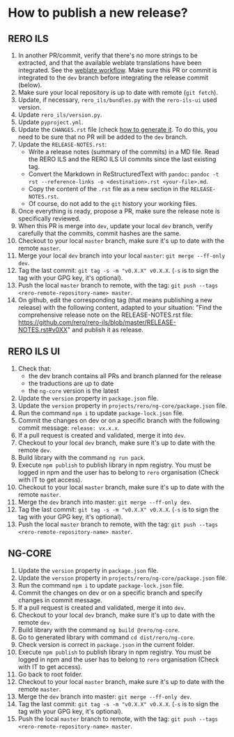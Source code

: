 # How to publish a new release?

## RERO ILS

1. In another PR/commit, verify that there's no more strings to be extracted,
   and that the available weblate translations have been integrated. See the
   [weblate workflow][2]. Make sure this PR or commit is integrated to the
   `dev` branch before integrating the release commit (below).
1. Make sure your local repository is up to date with remote (`git fetch`).
1. Update, if necessary, `rero_ils/bundles.py` with the `rero-ils-ui` used
   version.
1. Update `rero_ils/version.py`.
1. Update `pyproject.yml`.
1. Update the `CHANGES.rst` file (check 
   [how to generate it][1]. To do this, you need to be
   sure that no PR will be added to the `dev` branch.
1. Update the `RELEASE-NOTES.rst`:
    - Write a release notes (summary of the commits) in a MD file. Read the
      RERO ILS and the RERO ILS UI commits since the last existing tag.
    - Convert the Markdown in ReStructuredText with `pandoc`:
  `pandoc -t rst --reference-links -o <destination>.rst <your-file>.md`.
    - Copy the content of the `.rst` file as a new section in the
  `RELEASE-NOTES.rst`.
    - Of course, do not add to the `git` history your working files.
1. Once everything is ready, propose a PR, make sure the release note is
   specifically reviewed.
1. When this PR is merge into `dev`, update your local `dev` branch, verify
   carefully that the commits, commit hashes are the same.
1. Checkout to your local `master` branch, make sure it's up to date with the
   remote `master`.
1. Merge your local `dev` branch into your local `master`: `git merge --ff-only dev`.
1. Tag the last commit: `git tag -s -m "v0.X.X" v0.X.X`. (`-s` is to sign the
   tag with your GPG key, it's optional).
1. Push the local `master` branch to remote, with the tag: `git push --tags
   <rero-remote-repository-name> master`.
1. On github, edit the corresponding tag (that means publishing a new release)
   with the following content, adapted to your situation: "Find the
   comprehensive release note on the RELEASE-NOTES.rst file:
   https://github.com/rero/rero-ils/blob/master/RELEASE-NOTES.rst#v0XX" and
   publish it as release.

[1]: /documentation/generate-changelog.md
[2]: /translations/translations-workflow.md

## RERO ILS UI

1. Check that:
   * the dev branch contains all PRs and branch planned for the release
   * the traductions are up to date
   * the `ng-core` version is the latest
1. Update the `version` property in `package.json` file.
1. Update the `version` property in `projects/rero/ng-core/package.json` file.
1. Run the command `npm i` to update `package-lock.json` file.
1. Commit the changes on dev or on a specific branch with the following commit message: `release: vx.x.x`.
1. If a pull request is created and validated, merge it into `dev`.
1. Checkout to your local `dev` branch, make sure it's up to date with the
   remote `dev`.
1. Build library with the command `ng run pack`.
1. Execute `npm publish` to publish library in npm registry. You must be logged 
   in npm and the user has to belong to `rero` organisation (Check with IT to get access).
1. Checkout to your local `master` branch, make sure it's up to date with the
   remote `master`.
1. Merge the `dev` branch into master: `git merge --ff-only dev`.
1. Tag the last commit: `git tag -s -m "v0.X.X" v0.X.X`. (`-s` is to sign the
   tag with your GPG key, it's optional).
1. Push the local `master` branch to remote, with the tag: `git push --tags
   <rero-remote-repository-name> master`.

## NG-CORE

1. Update the `version` property in `package.json` file.
1. Update the `version` property in `projects/rero/ng-core/package.json` file.
1. Run the command `npm i` to update `package-lock.json` file.
1. Commit the changes on dev or on a specific branch and specify changes in 
   commit message.
1. If a pull request is created and validated, merge it into `dev`.
1. Checkout to your local `dev` branch, make sure it's up to date with the
   remote `dev`.
1. Build library with the command `ng build @rero/ng-core`.
1. Go to generated library with command `cd dist/rero/ng-core`.
1. Check version is correct in `package.json` in the current folder.
1. Execute `npm publish` to publish library in npm registry. You must be logged 
   in npm and the user has to belong to `rero` organisation (Check with IT to get access).
1. Go back to root folder.
1. Checkout to your local `master` branch, make sure it's up to date with the
   remote `master`.
1. Merge the `dev` branch into master: `git merge --ff-only dev`.
1. Tag the last commit: `git tag -s -m "v0.X.X" v0.X.X`. (`-s` is to sign the
   tag with your GPG key, it's optional).
1. Push the local `master` branch to remote, with the tag: `git push --tags
   <rero-remote-repository-name> master`.
